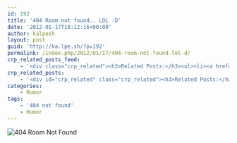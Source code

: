 ```yaml
---
id: 192
title: '404 Room not found.. LOL :D'
date: '2012-01-17T18:12:16+00:00'
author: kalpesh
layout: post
guid: 'http://ka.lpe.sh/?p=192'
permalink: /index.php/2012/01/17/404-room-not-found-lol-d/
crp_related_posts_feed:
    - '<div class="crp_related"><h3>Related Posts:</h3><ul><li><a href="http://ka.lpe.sh/2014/11/07/magento-error-scp-404-get-sppajax___siducoid460pid123/"     class="crp_title">Magento error: SCP 404: GET /spp/ajax/?___SID=Uco/?id=460&#038;pid=123</a></li><li><a href="http://ka.lpe.sh/2012/10/22/humor-name-already-taken-lol/"     class="crp_title">Humor: Name already taken! LOL</a></li><li><a href="http://ka.lpe.sh/2013/07/13/magento-system-config-404-error/"     class="crp_title">Magento system config 404 error</a></li><li><a href="http://ka.lpe.sh/2012/09/13/magento-submitting-form-in-admin-redirects-to-dashboard/"     class="crp_title">Magento: Submitting form in admin redirects to dashboard</a></li><li><a href="http://ka.lpe.sh/2015/03/28/magento-ee-1-14-broken-category-product-sitemap-urls/"     class="crp_title">Magento EE 1.14 &#8211; Broken category &#038; product sitemap URLs</a></li></ul><div class="crp_clear"></div></div>'
crp_related_posts:
    - '<div id="crp_related" class="crp_related"><h3>Related Posts:</h3><ul><li><a href="http://ka.lpe.sh/2012/10/22/humor-name-already-taken-lol/"     class="crp_title">Humor: Name already taken! LOL</a></li><li><a href="http://ka.lpe.sh/2012/10/22/humor-samsung-apple-youre-fired/"     class="crp_title">Humor: Samsung Apple You&#8217;re fired!</a></li><li><a href="http://ka.lpe.sh/2013/02/20/magento-product-import-error-shows-html-code-while-importing/"     class="crp_title">Magento: Product Import error &#8211; shows HTML code while importing</a></li><li><a href="http://ka.lpe.sh/2011/06/10/inkfruit-com-launched-in-magento/"     class="crp_title">InkFruit.com &#8211; launched in Magento</a></li><li><a href="http://ka.lpe.sh/2012/11/02/buy-pinterest-autopost-images-right-from-your-website/"     class="crp_title">Buy: Pinterest AutoPost images right from your website!</a></li></ul></div>'
categories:
    - Humor
tags:
    - '404 not found'
    - Humor
---
```


![404 Room Not Found](http://weknowmemes.com/wp-content/uploads/2011/12/error-404-room-not-found1.jpg)
